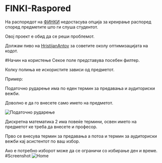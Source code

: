 # FINKI-Raspored

На распоредот на [ФИНКИ](http://raspored.finki.ukim.mk/) недостасува опција за креирање распоред според предметите што ги слуша студентот.

Овој проект е обид да се реши проблемот.

Должам пиво на [HristijanAntov](https://github.com/HristijanAntov) за советите околу оптимизацијата на кодот.

#Начин на користење
Секое поле представува посебен филтер.

Колку полиња ке искористите зависи од предметот.

Пример: 

Податочно рударење има по еден термин за предавања и аудиториски вежби. 

Доволно е да го внесете само името на предметот.

![Податочно рударење](https://i.imgur.com/MPPjrKs.png)

Дискретна математика 2 има повеќе термини, освен името на предметот ке треба да внесете и професор.

Прво се внесува термин за предавања а потоа и термин за аудиториски вежби кај асистентот по ваш избор.

Ако е потребно изборот може да се ограничи со избирање ден и време.
#Screenshot
![Home](https://i.imgur.com/6afNNfr.png)
